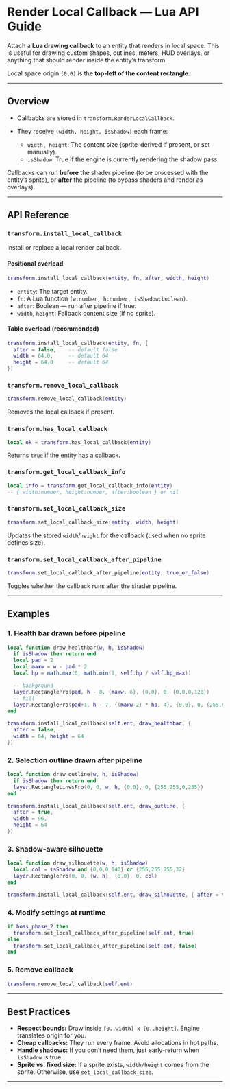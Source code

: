 # Render Local Callback — Lua API Guide

Attach a **Lua drawing callback** to an entity that renders in local space. This is useful for drawing custom shapes, outlines, meters, HUD overlays, or anything that should render inside the entity’s transform.

Local space origin `(0,0)` is the **top-left of the content rectangle**.

---

## Overview

* Callbacks are stored in `transform.RenderLocalCallback`.
* They receive `(width, height, isShadow)` each frame:

  * `width, height`: The content size (sprite-derived if present, or set manually).
  * `isShadow`: True if the engine is currently rendering the shadow pass.

Callbacks can run **before** the shader pipeline (to be processed with the entity’s sprite), or **after** the pipeline (to bypass shaders and render as overlays).

---

## API Reference

### `transform.install_local_callback`

Install or replace a local render callback.

#### Positional overload

```lua
transform.install_local_callback(entity, fn, after, width, height)
```

* `entity`: The target entity.
* `fn`: A Lua function `(w:number, h:number, isShadow:boolean)`.
* `after`: Boolean — run after pipeline if true.
* `width`, `height`: Fallback content size (if no sprite).

#### Table overload (recommended)

```lua
transform.install_local_callback(entity, fn, {
  after = false,    -- default false
  width = 64.0,     -- default 64
  height = 64.0     -- default 64
})
```

### `transform.remove_local_callback`

```lua
transform.remove_local_callback(entity)
```

Removes the local callback if present.

### `transform.has_local_callback`

```lua
local ok = transform.has_local_callback(entity)
```

Returns `true` if the entity has a callback.

### `transform.get_local_callback_info`

```lua
local info = transform.get_local_callback_info(entity)
-- { width:number, height:number, after:boolean } or nil
```

### `transform.set_local_callback_size`

```lua
transform.set_local_callback_size(entity, width, height)
```

Updates the stored `width`/`height` for the callback (used when no sprite defines size).

### `transform.set_local_callback_after_pipeline`

```lua
transform.set_local_callback_after_pipeline(entity, true_or_false)
```

Toggles whether the callback runs after the shader pipeline.

---

## Examples

### 1. Health bar drawn **before pipeline**

```lua
local function draw_healthbar(w, h, isShadow)
  if isShadow then return end
  local pad = 2
  local maxw = w - pad * 2
  local hp = math.max(0, math.min(1, self.hp / self.hp_max))

  -- background
  layer.RectanglePro(pad, h - 8, {maxw, 6}, {0,0}, 0, {0,0,0,128})
  -- fill
  layer.RectanglePro(pad+1, h - 7, {(maxw-2) * hp, 4}, {0,0}, 0, {255,64,64,220})
end

transform.install_local_callback(self.ent, draw_healthbar, {
  after = false,
  width = 64, height = 64
})
```

### 2. Selection outline drawn **after pipeline**

```lua
local function draw_outline(w, h, isShadow)
  if isShadow then return end
  layer.RectangleLinesPro(0, 0, w, h, {0,0}, 0, {255,255,0,255})
end

transform.install_local_callback(self.ent, draw_outline, {
  after = true,
  width = 96,
  height = 64
})
```

### 3. Shadow-aware silhouette

```lua
local function draw_silhouette(w, h, isShadow)
  local col = isShadow and {0,0,0,140} or {255,255,255,32}
  layer.RectanglePro(0, 0, {w, h}, {0,0}, 0, col)
end

transform.install_local_callback(self.ent, draw_silhouette, { after = true })
```

### 4. Modify settings at runtime

```lua
if boss_phase_2 then
  transform.set_local_callback_after_pipeline(self.ent, true)
else
  transform.set_local_callback_after_pipeline(self.ent, false)
end
```

### 5. Remove callback

```lua
transform.remove_local_callback(self.ent)
```

---

## Best Practices

* **Respect bounds:** Draw inside `[0..width] x [0..height]`. Engine translates origin for you.
* **Cheap callbacks:** They run every frame. Avoid allocations in hot paths.
* **Handle shadows:** If you don’t need them, just early-return when `isShadow` is true.
* **Sprite vs. fixed size:** If a sprite exists, `width/height` comes from the sprite. Otherwise, use `set_local_callback_size`.

---

